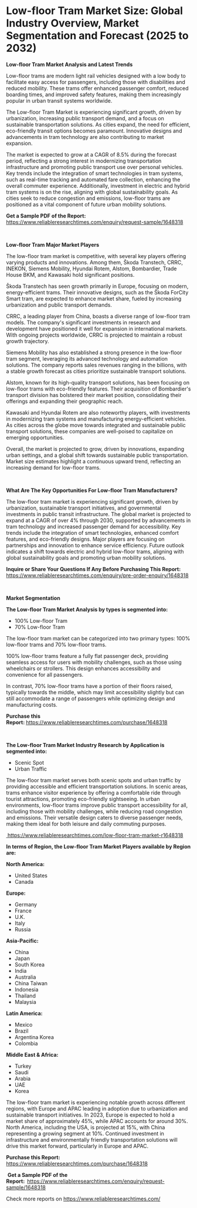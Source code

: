 <p><h1>Low-floor Tram Market Size: Global Industry Overview, Market Segmentation and Forecast (2025 to 2032)</h1></p><p><strong>Low-floor Tram Market Analysis and Latest Trends</strong></p>
<p><p>Low-floor trams are modern light rail vehicles designed with a low body to facilitate easy access for passengers, including those with disabilities and reduced mobility. These trams offer enhanced passenger comfort, reduced boarding times, and improved safety features, making them increasingly popular in urban transit systems worldwide. </p><p>The Low-floor Tram Market is experiencing significant growth, driven by urbanization, increasing public transport demand, and a focus on sustainable transportation solutions. As cities expand, the need for efficient, eco-friendly transit options becomes paramount. Innovative designs and advancements in tram technology are also contributing to market expansion. </p><p>The market is expected to grow at a CAGR of 8.5% during the forecast period, reflecting a strong interest in modernizing transportation infrastructure and promoting public transport use over personal vehicles. Key trends include the integration of smart technologies in tram systems, such as real-time tracking and automated fare collection, enhancing the overall commuter experience. Additionally, investment in electric and hybrid tram systems is on the rise, aligning with global sustainability goals. As cities seek to reduce congestion and emissions, low-floor trams are positioned as a vital component of future urban mobility solutions.</p></p>
<p><strong>Get a Sample PDF of the Report:&nbsp;</strong> <a href="https://www.reliableresearchtimes.com/enquiry/request-sample/1648318?utm_campaign=3059&utm_medium=2&utm_source=Github&utm_content=ia&utm_term=25032025&utm_id=low-floor-tram">https://www.reliableresearchtimes.com/enquiry/request-sample/1648318</a></p>
<p>&nbsp;</p>
<p><strong>Low-floor Tram Major Market Players</strong></p>
<p><p>The low-floor tram market is competitive, with several key players offering varying products and innovations. Among them, Škoda Transtech, CRRC, INEKON, Siemens Mobility, Hyundai Rotem, Alstom, Bombardier, Trade House BKM, and Kawasaki hold significant positions.</p><p>Škoda Transtech has seen growth primarily in Europe, focusing on modern, energy-efficient trams. Their innovative designs, such as the Škoda ForCity Smart tram, are expected to enhance market share, fueled by increasing urbanization and public transport demands.</p><p>CRRC, a leading player from China, boasts a diverse range of low-floor tram models. The company's significant investments in research and development have positioned it well for expansion in international markets. With ongoing projects worldwide, CRRC is projected to maintain a robust growth trajectory.</p><p>Siemens Mobility has also established a strong presence in the low-floor tram segment, leveraging its advanced technology and automation solutions. The company reports sales revenues ranging in the billions, with a stable growth forecast as cities prioritize sustainable transport solutions.</p><p>Alstom, known for its high-quality transport solutions, has been focusing on low-floor trams with eco-friendly features. Their acquisition of Bombardier's transport division has bolstered their market position, consolidating their offerings and expanding their geographic reach.</p><p>Kawasaki and Hyundai Rotem are also noteworthy players, with investments in modernizing tram systems and manufacturing energy-efficient vehicles. As cities across the globe move towards integrated and sustainable public transport solutions, these companies are well-poised to capitalize on emerging opportunities. </p><p>Overall, the market is projected to grow, driven by innovations, expanding urban settings, and a global shift towards sustainable public transportation. Market size estimates highlight a continuous upward trend, reflecting an increasing demand for low-floor trams.</p></p>
<p>&nbsp;</p>
<p><strong>What Are The Key Opportunities For Low-floor Tram Manufacturers?</strong></p>
<p><p>The low-floor tram market is experiencing significant growth, driven by urbanization, sustainable transport initiatives, and governmental investments in public transit infrastructure. The global market is projected to expand at a CAGR of over 4% through 2030, supported by advancements in tram technology and increased passenger demand for accessibility. Key trends include the integration of smart technologies, enhanced comfort features, and eco-friendly designs. Major players are focusing on partnerships and innovation to enhance service efficiency. Future outlook indicates a shift towards electric and hybrid low-floor trams, aligning with global sustainability goals and promoting urban mobility solutions.</p></p>
<p><strong>Inquire or Share Your Questions If Any Before Purchasing This Report:</strong> <a href="https://www.reliableresearchtimes.com/enquiry/pre-order-enquiry/1648318?utm_campaign=3059&utm_medium=2&utm_source=Github&utm_content=ia&utm_term=25032025&utm_id=low-floor-tram">https://www.reliableresearchtimes.com/enquiry/pre-order-enquiry/1648318</a></p>
<p>&nbsp;</p>
<p><strong>Market Segmentation</strong></p>
<p><strong>The Low-floor Tram Market Analysis by types is segmented into:</strong></p>
<p><ul><li>100% Low-floor Tram</li><li>70% Low-floor Tram</li></ul></p>
<p><p>The low-floor tram market can be categorized into two primary types: 100% low-floor trams and 70% low-floor trams. </p><p>100% low-floor trams feature a fully flat passenger deck, providing seamless access for users with mobility challenges, such as those using wheelchairs or strollers. This design enhances accessibility and convenience for all passengers. </p><p>In contrast, 70% low-floor trams have a portion of their floors raised, typically towards the middle, which may limit accessibility slightly but can still accommodate a range of passengers while optimizing design and manufacturing costs.</p></p>
<p><strong>Purchase this Report:&nbsp;</strong><a href="https://www.reliableresearchtimes.com/purchase/1648318?utm_campaign=3059&utm_medium=2&utm_source=Github&utm_content=ia&utm_term=25032025&utm_id=low-floor-tram">https://www.reliableresearchtimes.com/purchase/1648318</a></p>
<p>&nbsp;</p>
<p><strong>The Low-floor Tram Market Industry Research by Application is segmented into:</strong></p>
<p><ul><li>Scenic Spot</li><li>Urban Traffic</li></ul></p>
<p><p>The low-floor tram market serves both scenic spots and urban traffic by providing accessible and efficient transportation solutions. In scenic areas, trams enhance visitor experience by offering a comfortable ride through tourist attractions, promoting eco-friendly sightseeing. In urban environments, low-floor trams improve public transport accessibility for all, including those with mobility challenges, while reducing road congestion and emissions. Their versatile design caters to diverse passenger needs, making them ideal for both leisure and daily commuting purposes.</p></p>
<p><a href="https://www.reliableresearchtimes.com/low-floor-tram-market-r1648318?utm_campaign=3059&utm_medium=2&utm_source=Github&utm_content=ia&utm_term=25032025&utm_id=low-floor-tram">&nbsp;https://www.reliableresearchtimes.com/low-floor-tram-market-r1648318</a></p>
<p><strong>In terms of Region, the Low-floor Tram Market Players available by Region are:</strong></p>
<p>
    <p> <strong> North America: </strong>
        <ul>
            <li>United States</li>
            <li>Canada</li>
        </ul>
        </p> 
    <p> <strong> Europe: </strong>
        <ul>
            <li>Germany</li>
            <li>France</li>
            <li>U.K.</li>
            <li>Italy</li>
            <li>Russia</li>
        </ul>
        </p> 
    <p> <strong> Asia-Pacific: </strong>
        <ul>
            <li>China</li>
            <li>Japan</li>
            <li>South Korea</li>
            <li>India</li>
            <li>Australia</li>
            <li>China Taiwan</li>
            <li>Indonesia</li>
            <li>Thailand</li>
            <li>Malaysia</li>
        </ul>
        </p> 
    <p> <strong> Latin America: </strong>
        <ul>
            <li>Mexico</li>
            <li>Brazil</li>
            <li>Argentina Korea</li>
            <li>Colombia</li>
        </ul>
        </p> 
    <p> <strong> Middle East & Africa: </strong>
        <ul>
            <li>Turkey</li>
            <li>Saudi</li>
            <li>Arabia</li>
            <li>UAE</li>
            <li>Korea</li>
        </ul>
    </p>
    </p>
<p><p>The low-floor tram market is experiencing notable growth across different regions, with Europe and APAC leading in adoption due to urbanization and sustainable transport initiatives. In 2023, Europe is expected to hold a market share of approximately 45%, while APAC accounts for around 30%. North America, including the USA, is projected at 15%, with China representing a growing segment at 10%. Continued investment in infrastructure and environmentally friendly transportation solutions will drive this market forward, particularly in Europe and APAC.</p></p>
<p><strong>Purchase this Report: </strong><a href="https://www.reliableresearchtimes.com/purchase/1648318?utm_campaign=3059&utm_medium=2&utm_source=Github&utm_content=ia&utm_term=25032025&utm_id=low-floor-tram">https://www.reliableresearchtimes.com/purchase/1648318</a></p>
<p>&nbsp;<strong>Get a Sample PDF of the Report:&nbsp;&nbsp;</strong><a href="https://www.reliableresearchtimes.com/enquiry/request-sample/1648318?utm_campaign=3059&utm_medium=2&utm_source=Github&utm_content=ia&utm_term=25032025&utm_id=low-floor-tram">https://www.reliableresearchtimes.com/enquiry/request-sample/1648318</a></p>
<p><strong></strong></p>
<p>Check more reports on <a href="https://www.reliableresearchtimes.com/?utm_campaign=3059&utm_medium=2&utm_source=Github&utm_content=ia&utm_term=25032025&utm_id=low-floor-tram">https://www.reliableresearchtimes.com/</a></p>